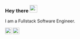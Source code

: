 ### Hey there <img src="https://media.giphy.com/media/hvRJCLFzcasrR4ia7z/giphy.gif" width="25px">
 I am a Fullstack Software Engineer.

<a href="https://twitter.com/apatterson2010">
  <img align="left" alt="Anthony Patterson | Twitter" width="22px" src="https://raw.githubusercontent.com/apat2010/apat2010/master/assets/twitter.svg" />
</a>
<a href="https://www.linkedin.com/in/anthony-patterson14/">
  <img align="left" alt="Abhishek's LinkedIN" width="22px" src="https://raw.githubusercontent.com/apat2010/apat2010/master/assets/linkedin.svg" />
</a>

</br>



</br>

